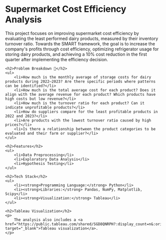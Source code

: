 
<!DOCTYPE html>
<html lang="en">
<head>
    <meta charset="UTF-8">
    <meta name="viewport" content="width=device-width, initial-scale=1.0">
    <title>Supermarket Cost Efficiency Analysis</title>
</head>
<body>
    <h1>Supermarket Cost Efficiency Analysis</h1>
    <p>
        This project focuses on improving supermarket cost efficiency by evaluating the least performed dairy products, measured by their inventory turnover ratio. 
        Towards the SMART framework, the goal is to increase the company's profits through cost efficiency, optimizing refrigerator usage for storing dairy products, 
        and achieving a 10% cost reduction in the first quarter after implementing the efficiency decision.
    </p>
    
    <h2>Problem Breakdown 🧩</h2>
    <ul>
        <li>How much is the monthly average of storage costs for dairy products during 2022–2023? Are there specific periods where patterns can be identified?</li>
        <li>How much is the total average cost for each product? Does it align with the average revenue for each product? Which products have high costs but low revenue?</li>
        <li>How much is the turnover ratio for each product? Can it indicate unprofitable products?</li>
        <li>How do suppliers compare for the least profitable products in 2022 and 2023?</li>
        <li>Are products with the lowest turnover ratio caused by high prices?</li>
        <li>Is there a relationship between the product categories to be evaluated and their farm or supplier?</li>
    </ul>

    <h2>Features</h2>
    <ul>
        <li>Data Preprocessing</li>
        <li>Exploratory Data Analysis</li>
        <li>Hypothesis Testing</li>
    </ul>

    <h2>Tech Stack</h2>
    <ul>
        <li><strong>Programming Language:</strong> Python</li>
        <li><strong>Libraries:</strong> Pandas, NumPy, Matplotlib, Scipy</li>
        <li><strong>Visualization:</strong> Tableau</li>
    </ul>

    <h2>Tableau Visualization</h2>
    <p>
        The analysis also includes a <a href="https://public.tableau.com/shared/SGD8QNRPH?:display_count=n&:origin=viz_share_link" target="_blank">Tableau visualization</a>.
    </p>
</body>
</html>
